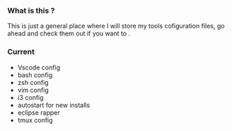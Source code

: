 ### What is this ?

This is just a general place where I will store my tools cofiguration files,
go ahead and check them out if you want to .

### Current

* Vscode config
* bash config
* zsh config
* vim config
* i3 config
* autostart for new installs
* eclipse rapper
* tmux config


